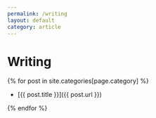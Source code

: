 ```yaml
---
permalink: /writing
layout: default
category: article
---
```


# Writing

{% for post in site.categories[page.category] %}

- [{{ post.title }}]({{ post.url }}) 

{% endfor %}

